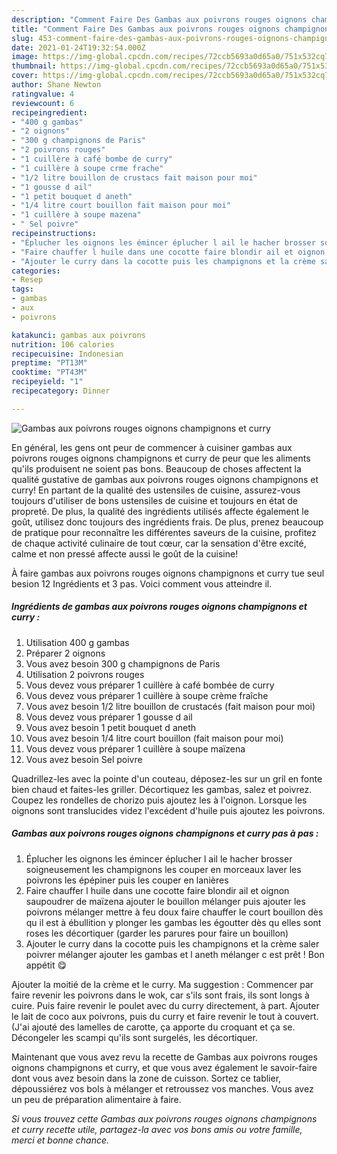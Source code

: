 ```yaml
---
description: "Comment Faire Des Gambas aux poivrons rouges oignons champignons et curry"
title: "Comment Faire Des Gambas aux poivrons rouges oignons champignons et curry"
slug: 453-comment-faire-des-gambas-aux-poivrons-rouges-oignons-champignons-et-curry
date: 2021-01-24T19:32:54.000Z
image: https://img-global.cpcdn.com/recipes/72ccb5693a0d65a0/751x532cq70/gambas-aux-poivrons-rouges-oignons-champignons-et-curry-photo-principale-de-la-recette.jpg
thumbnail: https://img-global.cpcdn.com/recipes/72ccb5693a0d65a0/751x532cq70/gambas-aux-poivrons-rouges-oignons-champignons-et-curry-photo-principale-de-la-recette.jpg
cover: https://img-global.cpcdn.com/recipes/72ccb5693a0d65a0/751x532cq70/gambas-aux-poivrons-rouges-oignons-champignons-et-curry-photo-principale-de-la-recette.jpg
author: Shane Newton
ratingvalue: 4
reviewcount: 6
recipeingredient:
- "400 g gambas"
- "2 oignons"
- "300 g champignons de Paris"
- "2 poivrons rouges"
- "1 cuillère à café bombe de curry"
- "1 cuillère à soupe crme frache"
- "1/2 litre bouillon de crustacs fait maison pour moi"
- "1 gousse d ail"
- "1 petit bouquet d aneth"
- "1/4 litre court bouillon fait maison pour moi"
- "1 cuillère à soupe mazena"
- " Sel poivre"
recipeinstructions:
- "Éplucher les oignons les émincer éplucher l ail le hacher brosser soigneusement les champignons les couper en morceaux laver les poivrons les épépiner puis les couper en lanières"
- "Faire chauffer l huile dans une cocotte faire blondir ail et oignon saupoudrer de maïzena ajouter le bouillon mélanger puis ajouter les poivrons mélanger mettre à feu doux faire chauffer le court bouillon dès qu il est à ébullition y plonger les gambas les égoutter dès qu elles sont roses les décortiquer (garder les parures pour faire un bouillon)"
- "Ajouter le curry dans la cocotte puis les champignons et la crème saler poivrer mélanger ajouter les gambas et l aneth mélanger c est prêt ! Bon appétit 😋"
categories:
- Resep
tags:
- gambas
- aux
- poivrons

katakunci: gambas aux poivrons 
nutrition: 106 calories
recipecuisine: Indonesian
preptime: "PT13M"
cooktime: "PT43M"
recipeyield: "1"
recipecategory: Dinner

---
```



![Gambas aux poivrons rouges oignons champignons et curry](https://img-global.cpcdn.com/recipes/72ccb5693a0d65a0/751x532cq70/gambas-aux-poivrons-rouges-oignons-champignons-et-curry-photo-principale-de-la-recette.jpg)

En général, les gens ont peur de commencer à cuisiner gambas aux poivrons rouges oignons champignons et curry de peur que les aliments qu'ils produisent ne soient pas bons. Beaucoup de choses affectent la qualité gustative de gambas aux poivrons rouges oignons champignons et curry! En partant de la qualité des ustensiles de cuisine, assurez-vous toujours d'utiliser de bons ustensiles de cuisine et toujours en état de propreté. De plus, la qualité des ingrédients utilisés affecte également le goût, utilisez donc toujours des ingrédients frais. De plus, prenez beaucoup de pratique pour reconnaître les différentes saveurs de la cuisine, profitez de chaque activité culinaire de tout cœur, car la sensation d'être excité, calme et non pressé affecte aussi le goût de la cuisine!

<!--inarticleads1-->

À faire gambas aux poivrons rouges oignons champignons et curry tue seul besion 12 Ingrédients et 3 pas. Voici comment vous atteindre il.

##### Ingrédients de gambas aux poivrons rouges oignons champignons et curry :

1. Utilisation 400 g gambas
1. Préparer 2 oignons
1. Vous avez besoin 300 g champignons de Paris
1. Utilisation 2 poivrons rouges
1. Vous devez vous préparer 1 cuillère à café bombée de curry
1. Vous devez vous préparer 1 cuillère à soupe crème fraîche
1. Vous avez besoin 1/2 litre bouillon de crustacés (fait maison pour moi)
1. Vous devez vous préparer 1 gousse d ail
1. Vous avez besoin 1 petit bouquet d aneth
1. Vous avez besoin 1/4 litre court bouillon (fait maison pour moi)
1. Vous devez vous préparer 1 cuillère à soupe maïzena
1. Vous avez besoin  Sel poivre


Quadrillez-les avec la pointe d&#39;un couteau, déposez-les sur un gril en fonte bien chaud et faites-les griller. Décortiquez les gambas, salez et poivrez. Coupez les rondelles de chorizo puis ajoutez les à l&#39;oignon. Lorsque les oignons sont translucides videz l&#39;excédent d&#39;huile puis ajoutez les poivrons. 

<!--inarticleads2-->

##### Gambas aux poivrons rouges oignons champignons et curry pas à pas :

1. Éplucher les oignons les émincer éplucher l ail le hacher brosser soigneusement les champignons les couper en morceaux laver les poivrons les épépiner puis les couper en lanières
1. Faire chauffer l huile dans une cocotte faire blondir ail et oignon saupoudrer de maïzena ajouter le bouillon mélanger puis ajouter les poivrons mélanger mettre à feu doux faire chauffer le court bouillon dès qu il est à ébullition y plonger les gambas les égoutter dès qu elles sont roses les décortiquer (garder les parures pour faire un bouillon)
1. Ajouter le curry dans la cocotte puis les champignons et la crème saler poivrer mélanger ajouter les gambas et l aneth mélanger c est prêt ! Bon appétit 😋


Ajouter la moitié de la crème et le curry. Ma suggestion : Commencer par faire revenir les poivrons dans le wok, car s&#39;ils sont frais, ils sont longs à cuire. Puis faire revenir le poulet avec du curry directement, à part. Ajouter le lait de coco aux poivrons, puis du curry et faire revenir le tout à couvert. (J&#39;ai ajouté des lamelles de carotte, ça apporte du croquant et ça se. Décongeler les scampi qu&#39;ils sont surgelés, les décortiquer. 

<!--inarticleads1-->

<p>
Maintenant que vous avez revu la recette de Gambas aux poivrons rouges oignons champignons et curry, et que vous avez également le savoir-faire dont vous avez besoin dans la zone de cuisson. Sortez ce tablier, dépoussiérez vos bols à mélanger et retroussez vos manches. Vous avez un peu de préparation alimentaire à faire.
</p>

<p>
<i>Si vous trouvez cette Gambas aux poivrons rouges oignons champignons et curry recette utile, partagez-la avec vos bons amis ou votre famille, merci et bonne chance.</i>
</p>
